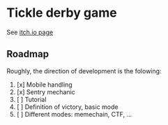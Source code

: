 # Tickle derby game
See [itch.io page](https://alaborate.itch.io/ticklederby)

## Roadmap
Roughly, the direction of development is the folowing:
1. [x] Mobile handling
2. [x] Sentry mechanic
3. [ ] Tutorial
4. [ ] Definition of victory, basic mode
5. [ ] Different modes: memechain, CTF, ...
